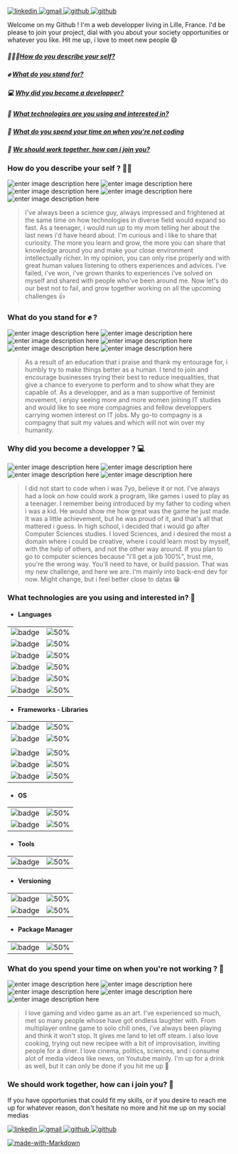 [
![linkedin](https://img.shields.io/badge/Maxence_Vérité-%230077B5.svg?&style=for-the-badge&logo=linkedin&logoColor=white)
](https://www.linkedin.com/in/maxence-verite/) [
![gmail](https://img.shields.io/badge/p.verite.maxence@gmail.com-%230077B5.svg?&style=for-the-badge&logo=gmail&logoColor=white&color=brown)
](mailto:p.verite.maxence@gmail.com) [
![github](https://img.shields.io/badge/MaxenceVerite-%230077B5.svg?&style=for-the-badge&logo=github&logoColor=white&color=grey)
](https://github.com/MaxenceVerite)[
![github](https://img.shields.io/badge/+3383874536-%230077B5.svg?&style=for-the-badge&logo=whatsapp&logoColor=white&color=green)
](tel:+33683874536)

Welcome on my Github ! I'm a web developper living in Lille, France. 
I'd be please to join your project, dial with you about your society opportunities or whatever you like. 
Hit me up, i love to meet new people 😄




##### 🙋🏻‍♂️[How do you describe your self?](#self)
##### ✊  [What do you stand for?](#values)
##### 💻 [Why did you become a developper?](#fieldmotivation)
##### 🧰  [What technologies are you using and interested in?](#techs)
##### 🚵 [What do you spend your time on when you're not coding](#hobbies)
##### 🤝  [We should work together, how can i join you?](#contact)


### How do you describe your self ? 🙋‍♂️<a name="self"></a>
![enter image description here](https://img.shields.io/badge/curious-brown) ![enter image description here](https://img.shields.io/badge/sharer-blue) ![enter image description here](https://img.shields.io/badge/down_to_earth-green) ![enter image description here](https://img.shields.io/badge/sincere-purple) ![enter image description here](https://img.shields.io/badge/cheerful-yellow) 
> I've always been a science guy, always impressed and frightened at the same time on how technologies in diverse field would expand so fast. As a teenager, i would run up to my mom telling her about the last news i'd have heard about. I'm curious and i like to share that curiosity. The more you learn and grow, the more you can share that knowledge around you and make your close environment intellectually richer. In my opinion, you can only rise properly and with great human values listening to others experiences and advices. I've failed, i've won, i've grown thanks to experiences i've solved on myself and shared with people who've been around me.
Now let's do our best not to fail, and grow together working on all the upcoming challenges 👍

### What do you stand for ✊ ? <a name="values"></a>
![enter image description here](https://img.shields.io/badge/mutual_aid-brown) ![enter image description here](https://img.shields.io/badge/equal_opportunities-blue) ![enter image description here](https://img.shields.io/badge/ecology-green) ![enter image description here](https://img.shields.io/badge/education-purple) ![enter image description here](https://img.shields.io/badge/feminism-yellow) ![enter image description here](https://img.shields.io/badge/right_to_succeed-orange) 
> As a result of an education that i praise and thank my entourage for, i humbly try to make things better as a human. I tend to join and encourage businesses trying their best to reduce inequalities, that give a chance to everyone to perform and to show what they are capable of. As a developper, and as a man supportive of feminist movement, i enjoy seeing more and more women joining IT studies and would like to see more compagnies and fellow developpers carrying women interest on IT jobs.
> My go-to compagny is a compagny that suit my values and which will not win over my humanity.

### Why did you become a developper ? 💻 <a name="fieldmotivation"></a>
![enter image description here](https://img.shields.io/badge/teamwork-brown) ![enter image description here](https://img.shields.io/badge/infinite_learning-blue) ![enter image description here](https://img.shields.io/badge/creativity-green) ![enter image description here](https://img.shields.io/badge/challenge-purple) 
> 
> I did not start to code when i was 7yo, believe it or not. I've always had a look on how could work a program, like games i used to play as a teenager. I remember being introduced by my father to coding when i was a kid. He would show me how great was the game he just made. It was a little achievement, but he was proud of it, and that's all that mattered i guess.
In high school, i decided that i would go after Computer Sciences studies. I loved Sciences, and i desired the most a domain where i could be creative, where i could learn most by myself, with the help of others, and not the other way around. If you plan to go to computer sciences because "i'll get a job 100%", trust me, you're the wrong way. You'll need to have, or build passion.
   That was my new challenge, and  here we are. I'm mainly into back-end dev for now. Might change, but i feel better close to datas  😁
   
  ### What technologies are you using and interested in? 🧰 <a name="techs"></a>
*  #### Languages 

| | | 
|:-------------------------:|:-------------------------:|
|![badge](https://img.shields.io/badge/c%23%20-%23239120.svg?&style=for-the-badge&logo=c-sharp&logoColor=white&color=purple)|![50%](https://progress-bar.dev/70)|  
|![badge](https://img.shields.io/badge/java-%23ED8B00.svg?&style=for-the-badge&logo=java&logoColor=white)|![50%](https://progress-bar.dev/70)|
|![badge](https://img.shields.io/badge/javascript%20-%23323330.svg?&style=for-the-badge&logo=javascript&logoColor=%23F7DF1E)|![50%](https://progress-bar.dev/60)|  
|![badge](https://img.shields.io/badge/typescript%20-%23007ACC.svg?&style=for-the-badge&logo=typescript&logoColor=white)|![50%](https://progress-bar.dev/40)   
|![badge](https://img.shields.io/badge/html5%20-%23E34F26.svg?&style=for-the-badge&logo=html5&logoColor=white)|![50%](https://progress-bar.dev/88)|  
|![badge](https://img.shields.io/badge/css3%20-%231572B6.svg?&style=for-the-badge&logo=css3&logoColor=white"/>)|![50%](https://progress-bar.dev/50)|  
* #### Frameworks  - Libraries
| | | 
|:-------------------------:|:-------------------------:|
|![badge](https://img.shields.io/badge/dotnet-net%23239120.svg?&style=for-the-badge&logo=.net&logoColor=white&color=purple)|![50%](https://progress-bar.dev/70)|  
|![badge](https://img.shields.io/badge/spring%20-%236DB33F.svg?&style=for-the-badge&logo=spring&logoColor=white)|![50%](https://progress-bar.dev/40)|  
|||
|![badge](https://img.shields.io/badge/jquery%20-%230769AD.svg?&style=for-the-badge&logo=jquery&logoColor=white)|![50%](https://progress-bar.dev/60)| 
|![badge](https://img.shields.io/badge/angular%20-%23DD0031.svg?&style=for-the-badge&logo=angular&logoColor=white)|![50%](https://progress-bar.dev/30)| 
|![badge](https://img.shields.io/badge/vuejs%20-%2335495e.svg?&style=for-the-badge&logo=vue.js&logoColor=%234FC08D)|![50%](https://progress-bar.dev/55)| 
   
  * #### OS
| | | 
|:-------------------------:|:-------------------------:|
|![badge](https://img.shields.io/badge/Windows%20-%23DD0031.svg?&style=for-the-badge&logo=windows&logoColor=darkblue&color=blue)|![50%](https://progress-bar.dev/70)|   
|![badge](https://img.shields.io/badge/Linux%20-%23DD0031.svg?&style=for-the-badge&logo=linux&logoColor=black&color=green)|![50%](https://progress-bar.dev/70)|   
  * #### Tools
| | | 
|:-------------------------:|:-------------------------:|
|![badge](https://img.shields.io/badge/Postman%20-%23DD0031.svg?&style=for-the-badge&logo=postman&logoColor=orange&color=blue)|![50%](https://progress-bar.dev/70)|   
  * #### Versioning
| | | 
|:-------------------------:|:-------------------------:|
|![badge](https://img.shields.io/badge/github%20-%23DD0031.svg?&style=for-the-badge&logo=github&logoColor=white&color=black)|![50%](https://progress-bar.dev/70)|   
|![badge](https://img.shields.io/badge/Git%20-%23DD0031.svg?&style=for-the-badge&logo=git&logoColor=white&color=grey)| ![50%](https://progress-bar.dev/80)|   
  * #### Package Manager
| | | 
|:-------------------------:|:-------------------------:|
|![badge](https://img.shields.io/badge/NPM%20-%23DD0031.svg?&style=for-the-badge&logo=npm&Color=red)|![50%](https://progress-bar.dev/70)|   

### What do you spend your time on when you're not working ? 🚵 <a name="hobbies"></a>
![enter image description here](https://img.shields.io/badge/gaming-brown) ![enter image description here](https://img.shields.io/badge/cooking-blue) ![enter image description here](https://img.shields.io/badge/sport-green) ![enter image description here](https://img.shields.io/badge/politics-yellow) ![enter image description here](https://img.shields.io/badge/fast_media-orange)

> I love gaming and video game as an art. I've experienced so much, met so many people whose have got endless laughter with. From multiplayer online game to solo chill ones,   i've always been playing and think it won't stop. It gives me land to let off steam. I also love cooking, trying out new recipee with a bit of improvisation, inviting people for a diner. I love cinema, politics, sciences, and i consume alot of media videos like news, on Youtube mainly. I'm up for a drink as well, but it can only be done if you hit me up 🍻

 ### We should work together, how can i join you? 🤝 <a name="contact"></a>
 
 If you have opportunies that could fit my skills, or if you desire to reach me up for whatever reason, don't hesitate no more and hit me up on my social medias
 

[
![linkedin](https://img.shields.io/badge/Maxence_Vérité-%230077B5.svg?&style=for-the-badge&logo=linkedin&logoColor=white)
](https://www.linkedin.com/in/maxence-verite/) [
![gmail](https://img.shields.io/badge/p.verite.maxence@gmail.com-%230077B5.svg?&style=for-the-badge&logo=gmail&logoColor=white&color=brown)
](mailto:p.verite.maxence@gmail.com) [
![github](https://img.shields.io/badge/MaxenceVerite-%230077B5.svg?&style=for-the-badge&logo=github&logoColor=white&color=grey)
](https://github.com/MaxenceVerite)[
![github](https://img.shields.io/badge/+3383874536-%230077B5.svg?&style=for-the-badge&logo=whatsapp&logoColor=white&color=green)
](tel:+33683874536)



[![made-with-Markdown](https://img.shields.io/badge/Made%20with-Markdown-1f425f.svg)](http://commonmark.org)
